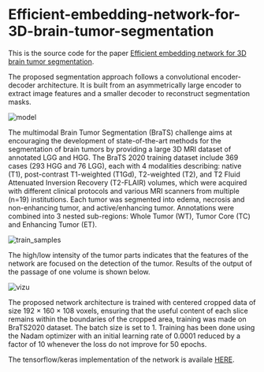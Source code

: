 # Efficient-embedding-network-for-3D-brain-tumor-segmentation

This is the source code for the paper [Efficient embedding network for 3D brain tumor segmentation](https://link.springer.com/chapter/10.1007/978-3-030-72084-1_23).

The proposed segmentation approach follows a convolutional encoder-decoder architecture. 
It is built from an asymmetrically large encoder to extract image features and a smaller decoder to reconstruct segmentation masks.

![model](https://user-images.githubusercontent.com/83643719/190924740-082acc0f-b7e3-4665-8634-8b02139cb2b4.PNG)

The multimodal Brain Tumor Segmentation (BraTS) challenge aims at encouraging the development of state-of-the-art methods for the segmentation of brain tumors by providing a large 3D MRI dataset of annotated LGG and HGG. The BraTS 2020 training dataset include 369 cases (293 HGG and 76 LGG), each with 4 modalities describing: native (T1), post-contrast T1-weighted (T1Gd), T2-weighted (T2), and T2 Fluid Attenuated Inversion Recovery (T2-FLAIR) volumes, which were acquired with different clinical protocols and various MRI scanners from multiple (n=19) institutions. Each tumor was segmented into edema, necrosis and non-enhancing tumor, and active/enhancing tumor. Annotations were combined into 3 nested sub-regions: Whole Tumor (WT), Tumor
Core (TC) and Enhancing Tumor (ET).

![train_samples](https://user-images.githubusercontent.com/83643719/190926963-fa19941b-3ab8-4807-9755-1b9f1b8c5882.png)



The high/low intensity of the tumor parts indicates that the features of the network are focused on the detection of the tumor.
Results of the output of the passage of one volume is shown below.

![vizu](https://user-images.githubusercontent.com/83643719/190928869-d630bc8a-4e76-45a1-ace2-00d4a59b25bd.png)

The proposed network architecture is trained with centered cropped data of size 192 × 160 × 108 voxels, ensuring that the useful content of each slice remains within the boundaries of the cropped area, training was made on BraTS2020 dataset. The batch size is set to 1. Training has been done using the Nadam optimizer with an initial learning rate of 0.0001 reduced by a factor of 10 whenever the loss do not improve for 50 epochs. 

The tensorflow/keras implementation of the network is availale [HERE](https://github.com/Lichtvir/Efficient-embedding-network-for-3D-brain-tumor-segmentation/blob/main/model.py).
